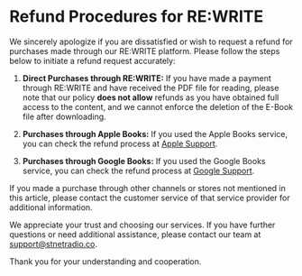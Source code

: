 # Refund Procedures for RE:WRITE

We sincerely apologize if you are dissatisfied or wish to request a refund for purchases made through our RE:WRITE platform. Please follow the steps below to initiate a refund request accurately:

1. **Direct Purchases through RE:WRITE:**
   If you have made a payment through RE:WRITE and have received the PDF file for reading, please note that our policy **does not allow** refunds as you have obtained full access to the content, and we cannot enforce the deletion of the E-Book file after downloading.

2. **Purchases through Apple Books:**
   If you used the Apple Books service, you can check the refund process at [Apple Support](https://support.apple.com/th-th/HT204084).

3. **Purchases through Google Books:**
   If you used the Google Books service, you can check the refund process at [Google Support](https://support.google.com/googleplay/answer/2479637?hl=th).

If you made a purchase through other channels or stores not mentioned in this article, please contact the customer service of that service provider for additional information.

We appreciate your trust and choosing our services. If you have further questions or need additional assistance, please contact our team at [support@stnetradio.co](mailto:support@stnetradio.co).

Thank you for your understanding and cooperation.